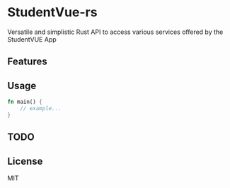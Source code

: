 # StudentVue-rs
Versatile and simplistic Rust API to access various services offered by the StudentVUE App

## Features

## Usage 
```rust
fn main() {
    // example...
}
```

## TODO


## License
MIT